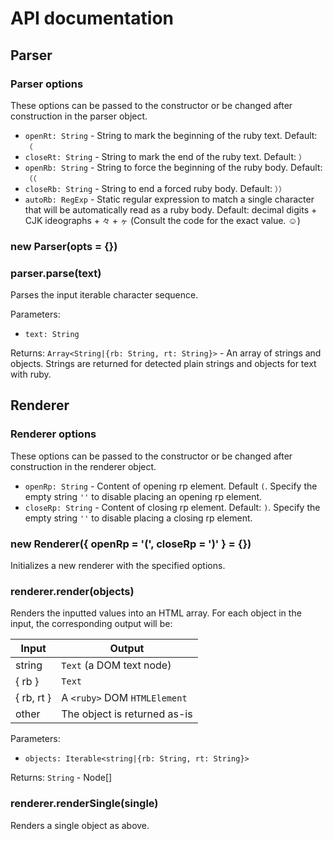 # API documentation

## Parser

### Parser options

These options can be passed to the constructor or be changed after construction in the parser object.

* `openRt: String` - String to mark the beginning of the ruby text. Default: `（`
* `closeRt: String` - String to mark the end of the ruby text. Default: `）`
* `openRb: String` - String to force the beginning of the ruby body. Default: `（（`
* `closeRb: String` - String to end a forced ruby body. Default: `））`
* `autoRb: RegExp` - Static regular expression to match a single character that will be automatically read as a ruby body. Default: decimal digits + CJK ideographs + `々` + `ヶ` (Consult the code for the exact value. ☺)

### new Parser(opts = {})

### parser.parse(text)

Parses the input iterable character sequence.

Parameters:
* `text: String`

Returns: `Array<String|{rb: String, rt: String}>` - An array of strings and objects. Strings are returned for detected plain strings and objects for text with ruby.

## Renderer

### Renderer options

These options can be passed to the constructor or be changed after construction in the renderer object.

* `openRp: String` - Content of opening rp element. Default `(`. Specify the empty string `''` to disable placing an opening rp element.
* `closeRp: String` - Content of closing rp element. Default: `)`. Specify the empty string `''` to disable placing a closing rp element.

### new Renderer({ openRp = '(', closeRp = ')' } = {})

Initializes a new renderer with the specified options.

### renderer.render(objects)

Renders the inputted values into an HTML array. For each object in the input, the corresponding output will be:

Input      | Output
---------- | ----------------------------
string     | `Text` (a DOM text node)
{ rb }     | `Text`
{ rb, rt } | A `<ruby>` DOM `HTMLElement`
other      | The object is returned as-is

Parameters:
* `objects: Iterable<string|{rb: String, rt: String}>`

Returns: `String` - Node[]

### renderer.renderSingle(single)

Renders a single object as above.
